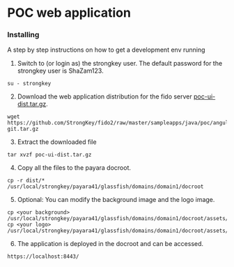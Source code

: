 # POC web application


### Installing

A step by step instructions on how to get a development env running
1. Switch to (or login as) the strongkey user. The default password for the strongkey user is ShaZam123.
```
su - strongkey
```

2. Download the web application distribution for the fido server [poc-ui-dist.tar.gz](./dist/demo6/poc-git.tar.gz).
```
wget https://github.com/StrongKey/fido2/raw/master/sampleapps/java/poc/angular/dist/demo6/poc-git.tar.gz
```


3. Extract the downloaded file

```
tar xvzf poc-ui-dist.tar.gz
```
4. Copy all the files to the payara docroot.

```
cp -r dist/* /usr/local/strongkey/payara41/glassfish/domains/domain1/docroot
```
5. Optional: You can modify the background image and the logo image.

```
cp <your background> /usr/local/strongkey/payara41/glassfish/domains/domain1/docroot/assets/app/media/image/bg/background.jpg
cp <your logo> /usr/local/strongkey/payara41/glassfish/domains/domain1/docroot/assets/app/media/image/logo/logo.png
```
6. The application is deployed in the docroot and can be accessed.

```
https://localhost:8443/
```


